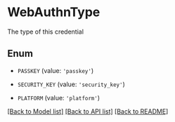 # WebAuthnType

The type of this credential

## Enum

* `PASSKEY` (value: `'passkey'`)

* `SECURITY_KEY` (value: `'security_key'`)

* `PLATFORM` (value: `'platform'`)

[[Back to Model list]](../README.md#documentation-for-models) [[Back to API list]](../README.md#documentation-for-api-endpoints) [[Back to README]](../README.md)


